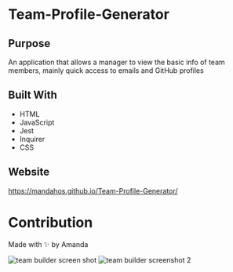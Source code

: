 # Team-Profile-Generator

## Purpose
An application that allows a manager to view the basic info of team members, mainly quick access to emails and GitHub profiles

## Built With
* HTML
* JavaScript
* Jest
* Inquirer
* CSS

## Website
https://mandahos.github.io/Team-Profile-Generator/

# Contribution
Made with ✨ by Amanda


![team builder screen shot  ](https://user-images.githubusercontent.com/73262787/119279981-476e0280-bbec-11eb-8d4a-13de696baa08.png)
![team builder screenshot 2](https://user-images.githubusercontent.com/73262787/119279983-4937c600-bbec-11eb-8d1b-9ca3fdb28b75.png)
